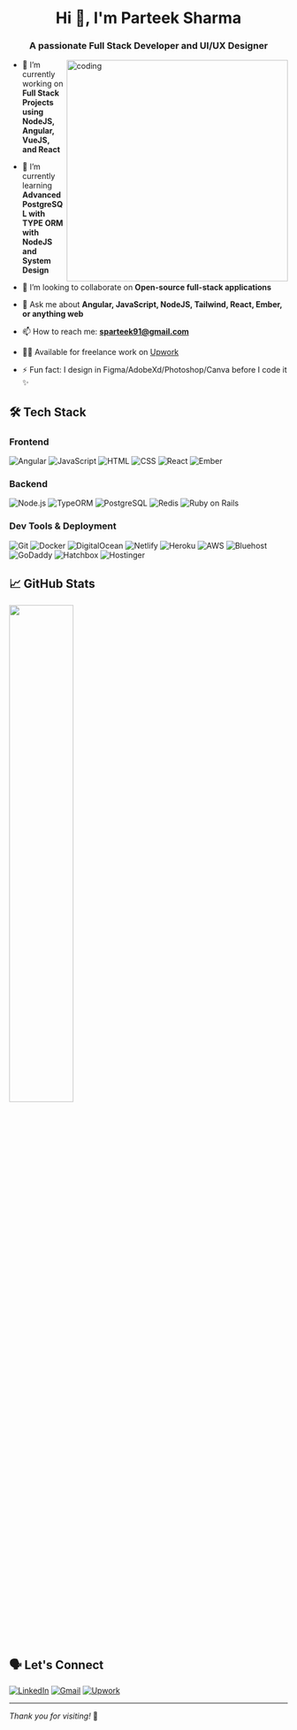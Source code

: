 <h1 align="center">Hi 👋, I'm Parteek Sharma</h1>
<h3 align="center">A passionate Full Stack Developer and UI/UX Designer</h3>

<img align="right" alt="coding" width="400" src="https://cdn.dribbble.com/users/1162077/screenshots/3848914/programmer.gif">

- 🔭 I’m currently working on **Full Stack Projects using NodeJS, Angular, VueJS, and React**
  
- 🌱 I’m currently learning **Advanced PostgreSQL with TYPE ORM with NodeJS and System Design**
  
- 👯 I’m looking to collaborate on **Open-source full-stack applications**
  
<!--- 👨‍💻 My portfolio: [akshitasandal.dev](https://your-portfolio-link.com) *(replace with real link)*
  -->
- 💬 Ask me about **Angular, JavaScript, NodeJS, Tailwind, React, Ember, or anything web**
  
- 📫 How to reach me: **sparteek91@gmail.com**
  
- 🧑‍💼 Available for freelance work on [Upwork](https://www.upwork.com/freelancers/~019335d04c1b303788)
  
- ⚡ Fun fact: I design in Figma/AdobeXd/Photoshop/Canva before I code it ✨

## 🛠️ Tech Stack

### Frontend
![Angular](https://img.shields.io/badge/-Angular-DD0031?style=flat-square&logo=angular&logoColor=white)
![JavaScript](https://img.shields.io/badge/-JavaScript-F7DF1E?style=flat-square&logo=javascript&logoColor=black)
![HTML](https://img.shields.io/badge/-HTML5-E34F26?style=flat-square&logo=html5&logoColor=white)
![CSS](https://img.shields.io/badge/-CSS3-1572B6?style=flat-square&logo=css3)
![React](https://img.shields.io/badge/-React-61DAFB?style=flat-square&logo=react)
![Ember](https://img.shields.io/badge/-Ember.js-E04E39?style=flat-square&logo=ember.js)

### Backend
![Node.js](https://img.shields.io/badge/Node.js-339933?logo=node.js&logoColor=white&style=flat-square)
![TypeORM](https://img.shields.io/badge/TypeORM-339933?logo=TypeORM&logoColor=white&style=flat-square)
![PostgreSQL](https://img.shields.io/badge/-PostgreSQL-336791?style=flat-square&logo=postgresql)
![Redis](https://img.shields.io/badge/-Redis-DC382D?style=flat-square&logo=redis)
![Ruby on Rails](https://img.shields.io/badge/-Rails-CC0000?style=flat-square&logo=ruby-on-rails)

### Dev Tools & Deployment
![Git](https://img.shields.io/badge/-Git-F05032?style=flat-square&logo=git)
![Docker](https://img.shields.io/badge/-Docker-2496ED?style=flat-square&logo=docker)
![DigitalOcean](https://img.shields.io/badge/-DigitalOcean-0080FF?style=flat-square&logo=digitalocean)
![Netlify](https://img.shields.io/badge/-Netlify-00C7B7?style=flat-square&logo=netlify)
![Heroku](https://img.shields.io/badge/-Heroku-430098?style=flat-square&logo=heroku&logoColor=white)
![AWS](https://img.shields.io/badge/-AWS-232F3E?style=flat-square&logo=amazon-aws&logoColor=white)
![Bluehost](https://img.shields.io/badge/-Bluehost-0082C9?style=flat-square&logo=bluehost&logoColor=white)
![GoDaddy](https://img.shields.io/badge/-GoDaddy-1BDB81?style=flat-square&logo=godaddy&logoColor=white)
![Hatchbox](https://img.shields.io/badge/-Hatchbox.io-E74C3C?style=flat-square&logo=rubyonrails&logoColor=white)
![Hostinger](https://img.shields.io/badge/Hostinger-2E1A47?logo=hostinger&logoColor=white&style=flat-square)

## 📈 GitHub Stats

<p align="left">
  <!-- <img src="https://github-readme-stats.vercel.app/api?username=akshitasandal1104&show_icons=true&theme=radical" width="48%" /> -->
  <img src="https://github-readme-streak-stats.herokuapp.com/?user=sparteek91&theme=radical" width="48%" />
</p>


## 🗣 Let's Connect

[![LinkedIn](https://img.shields.io/badge/-LinkedIn-blue?style=flat-square&logo=linkedin&logoColor=white)](https://www.linkedin.com/in/parteek-sharma-7ba903163/)
[![Gmail](https://img.shields.io/badge/-Gmail-D14836?style=flat-square&logo=gmail&logoColor=white)](mailto:sparteek91@gmail.com)
[![Upwork](https://img.shields.io/badge/-Upwork-6fda44?style=flat-square&logo=upwork&logoColor=white)](https://www.upwork.com/freelancers/~01df9f1580c3599f9e)

---

_Thank you for visiting!_ 🙏


